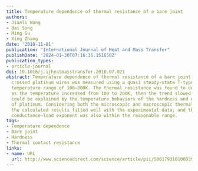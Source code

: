 ```yaml
---
title: Temperature dependence of thermal resistance of a bare joint
authors:
- Jianli Wang
- Bai Song
- Ming Gu
- Xing Zhang
date: '2010-11-01'
publication: "International Journal of Heat and Mass Transfer"
publishDate: '2024-01-30T07:16:36.151650Z'
publication_types:
- article-journal
doi: 10.1016/j.ijheatmasstransfer.2010.07.021
abstract: Temperature dependence of thermal resistance of a bare joint between two
  crossed platinum wires was measured using a quasi steady-state T-type probe in the
  temperature range of 100–300K. The thermal resistance was found to decrease rapidly
  as the temperature increased from 100 to 200K, then the trend slowed down, which
  could be explained by the temperature behaviors of the hardness and elastic modulus
  of platinum. Considering both the microscopic and macroscopic thermal resistances,
  the calculated results fitted well with the experimental data, and the obtained
  conductance–load exponent was also within the reasonable range.
tags:
- Temperature dependence
- Bare joint
- Hardness
- Thermal contact resistance
links:
- name: URL
  url: http://www.sciencedirect.com/science/article/pii/S001793101000390X
---
```

